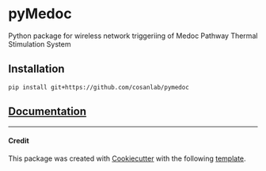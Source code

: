 # pyMedoc  
<!---
[![Build Status](https://travis-ci.org/ejolly/pymedoc.svg?branch=master)](https://travis-ci.org/ejolly/pymedoc)
[![Package version](https://img.shields.io/pypi/v/pymedoc.svg)](https://pypi.python.org/pypi/pymedoc)

--->

Python package for wireless network triggeriing of Medoc Pathway Thermal Stimulation System

## Installation
`pip install git+https://github.com/cosanlab/pymedoc`


## [Documentation](https://pymedoc.readthedocs.io/en/latest/index.html)


---------
#### Credit

This package was created with [Cookiecutter](https://github.com/audreyr/cookiecutter) with the following [template](https://github.com/ejolly/cookiecutter-pypackage).
